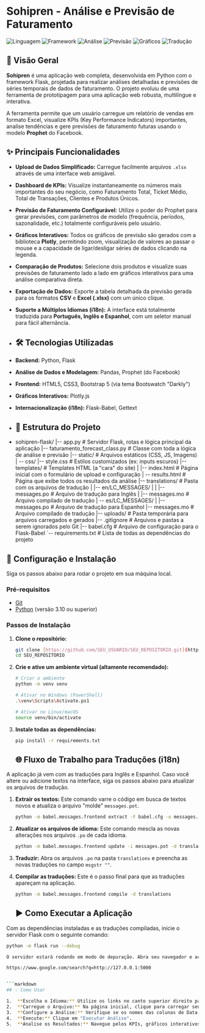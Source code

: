 # Sohipren - Análise e Previsão de Faturamento

![Linguagem](https://img.shields.io/badge/Python-3.10+-blue.svg)
![Framework](https://img.shields.io/badge/Flask-2.x-black.svg)
![Análise](https://img.shields.io/badge/Pandas-2.x-blue.svg)
![Previsão](https://img.shields.io/badge/Prophet-1.1-blue.svg)
![Gráficos](https://img.shields.io/badge/Plotly-5.x-purple.svg)
![Tradução](https://img.shields.io/badge/Babel-2.x-red.svg)

## 📖 Visão Geral

**Sohipren** é uma aplicação web completa, desenvolvida em Python com o framework Flask, projetada para realizar análises detalhadas e previsões de séries temporais de dados de faturamento. O projeto evoluiu de uma ferramenta de prototipagem para uma aplicação web robusta, multilíngue e interativa.

A ferramenta permite que um usuário carregue um relatório de vendas em formato Excel, visualize KPIs (Key Performance Indicators) importantes, analise tendências e gere previsões de faturamento futuras usando o modelo **Prophet** do Facebook.

## ✨ Principais Funcionalidades

- **Upload de Dados Simplificado:** Carregue facilmente arquivos `.xlsx` através de uma interface web amigável.
- **Dashboard de KPIs:** Visualize instantaneamente os números mais importantes do seu negócio, como Faturamento Total, Ticket Médio, Total de Transações, Clientes e Produtos Únicos.
- **Previsão de Faturamento Configurável:** Utilize o poder do Prophet para gerar previsões, com parâmetros de modelo (frequência, períodos, sazonalidade, etc.) totalmente configuráveis pelo usuário.
- **Gráficos Interativos:** Todos os gráficos de previsão são gerados com a biblioteca **Plotly**, permitindo zoom, visualização de valores ao passar o mouse e a capacidade de ligar/desligar séries de dados clicando na legenda.
- **Comparação de Produtos:** Selecione dois produtos e visualize suas previsões de faturamento lado a lado em gráficos interativos para uma análise comparativa direta.
- **Exportação de Dados:** Exporte a tabela detalhada da previsão gerada para os formatos **CSV** e **Excel (.xlsx)** com um único clique.
- **Suporte a Múltiplos Idiomas (i18n):** A interface está totalmente traduzida para **Português, Inglês e Espanhol**, com um seletor manual para fácil alternância.

- ## 🛠️ Tecnologias Utilizadas

- **Backend:** Python, Flask
- **Análise de Dados e Modelagem:** Pandas, Prophet (do Facebook)
- **Frontend:** HTML5, CSS3, Bootstrap 5 (via tema Bootswatch "Darkly")
- **Gráficos Interativos:** Plotly.js
- **Internacionalização (i18n):** Flask-Babel, Gettext

- ## 📁 Estrutura do Projeto

- sohipren-flask/
|-- app.py                # Servidor Flask, rotas e lógica principal da aplicação
|-- faturamento_forecast_class.py # Classe com toda a lógica de análise e previsão
|-- static/               # Arquivos estáticos (CSS, JS, Imagens)
|   -- css/ |-- style.css     # Estilos customizados (ex: inputs escuros)
|-- templates/            # Templates HTML (a "cara" do site)
|   |-- index.html        # Página inicial com o formulário de upload e configuração
|   -- results.html # Página que exibe todos os resultados da análise |-- translations/ # Pasta com os arquivos de tradução | |-- en/LC_MESSAGES/ | | |-- messages.po # Arquivo de tradução para Inglês | |-- messages.mo   # Arquivo compilado de tradução
|   -- es/LC_MESSAGES/ | |-- messages.po # Arquivo de tradução para Espanhol |-- messages.mo   # Arquivo compilado de tradução
|-- uploads/              # Pasta temporária para arquivos carregados e gerados
|-- .gitignore            # Arquivos e pastas a serem ignorados pelo Git
|-- babel.cfg             # Arquivo de configuração para o Flask-Babel
`-- requirements.txt      # Lista de todas as dependências do projeto

## 🚀 Configuração e Instalação

Siga os passos abaixo para rodar o projeto em sua máquina local.

### Pré-requisitos
- [Git](https://git-scm.com/downloads)
- [Python](https://www.python.org/downloads/) (versão 3.10 ou superior)

### Passos de Instalação

1.  **Clone o repositório:**
    ```bash
    git clone [https://github.com/SEU_USUARIO/SEU_REPOSITORIO.git](https://github.com/SEU_USUARIO/SEU_REPOSITORIO.git)
    cd SEU_REPOSITORIO
    ```

2.  **Crie e ative um ambiente virtual (altamente recomendado):**
    ```bash
    # Criar o ambiente
    python -m venv venv

    # Ativar no Windows (PowerShell)
    .\venv\Scripts\Activate.ps1

    # Ativar no Linux/macOS
    source venv/bin/activate
    ```

3.  **Instale todas as dependências:**
    ```bash
    pip install -r requirements.txt
    ```

    ## 🌐 Fluxo de Trabalho para Traduções (i18n)

A aplicação já vem com as traduções para Inglês e Espanhol. Caso você altere ou adicione textos na interface, siga os passos abaixo para atualizar os arquivos de tradução.

1.  **Extrair os textos:** Este comando varre o código em busca de textos novos e atualiza o arquivo "molde" `messages.pot`.
    ```bash
    python -m babel.messages.frontend extract -F babel.cfg -o messages.pot .
    ```

2.  **Atualizar os arquivos de idioma:** Este comando mescla as novas alterações nos arquivos `.po` de cada idioma.
    ```bash
    python -m babel.messages.frontend update -i messages.pot -d translations
    ```

3.  **Traduzir:** Abra os arquivos `.po` na pasta `translations` e preencha as novas traduções no campo `msgstr ""`.

4.  **Compilar as traduções:** Este é o passo final para que as traduções apareçam na aplicação.
    ```bash
    python -m babel.messages.frontend compile -d translations
    ```

    ## ▶️ Como Executar a Aplicação

Com as dependências instaladas e as traduções compiladas, inicie o servidor Flask com o seguinte comando:

```bash
python -m flask run --debug

O servidor estará rodando em modo de depuração. Abra seu navegador e acesse:

https://www.google.com/search?q=http://127.0.0.1:5000


```markdown
## 💡 Como Usar

1.  **Escolha o Idioma:** Utilize os links no canto superior direito para alternar entre Português, Inglês e Espanhol.
2.  **Carregue o Arquivo:** Na página inicial, clique para carregar seu arquivo Excel.
3.  **Configure a Análise:** Verifique se os nomes das colunas de Data, Valor, Produto e Cliente correspondem aos do seu arquivo. Ajuste os parâmetros do modelo conforme sua necessidade.
4.  **Execute:** Clique em "Executar Análise".
5.  **Analise os Resultados:** Navegue pelos KPIs, gráficos interativos e tabelas na página de resultados. Use a funcionalidade de comparação e exporte os dados se necessário.

